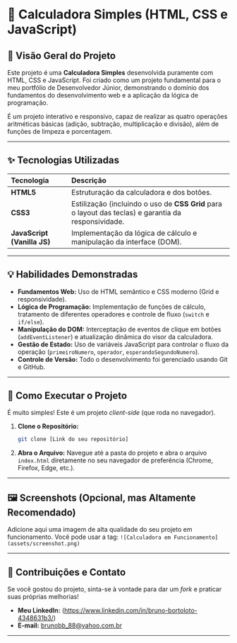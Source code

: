 # 🧮 Calculadora Simples (HTML, CSS e JavaScript)

## 🌟 Visão Geral do Projeto

Este projeto é uma **Calculadora Simples** desenvolvida puramente com HTML, CSS e JavaScript. Foi criado como um projeto fundamental para o meu portfólio de Desenvolvedor Júnior, demonstrando o domínio dos fundamentos do desenvolvimento web e a aplicação da lógica de programação.

É um projeto interativo e responsivo, capaz de realizar as quatro operações aritméticas básicas (adição, subtração, multiplicação e divisão), além de funções de limpeza e porcentagem.

---

## ✨ Tecnologias Utilizadas

| Tecnologia | Descrição |
| :--- | :--- |
| **HTML5** | Estruturação da calculadora e dos botões. |
| **CSS3** | Estilização (incluindo o uso de **CSS Grid** para o layout das teclas) e garantia da responsividade. |
| **JavaScript (Vanilla JS)** | Implementação da lógica de cálculo e manipulação da interface (DOM). |

---

## 💡 Habilidades Demonstradas

* **Fundamentos Web:** Uso de HTML semântico e CSS moderno (Grid e responsividade).
* **Lógica de Programação:** Implementação de funções de cálculo, tratamento de diferentes operadores e controle de fluxo (`switch` e `if/else`).
* **Manipulação do DOM:** Interceptação de eventos de clique em botões (`addEventListener`) e atualização dinâmica do visor da calculadora.
* **Gestão de Estado:** Uso de variáveis JavaScript para controlar o fluxo da operação (`primeiroNumero`, `operador`, `esperandoSegundoNumero`).
* **Controle de Versão:** Todo o desenvolvimento foi gerenciado usando Git e GitHub.

---

## 🚀 Como Executar o Projeto

É muito simples! Este é um projeto *client-side* (que roda no navegador).

1.  **Clone o Repositório:**
    ```bash
    git clone [Link do seu repositório]
    ```

2.  **Abra o Arquivo:**
    Navegue até a pasta do projeto e abra o arquivo `index.html` diretamente no seu navegador de preferência (Chrome, Firefox, Edge, etc.).


---

## 🖼️ Screenshots (Opcional, mas Altamente Recomendado)

Adicione aqui uma imagem de alta qualidade do seu projeto em funcionamento.
Você pode usar a tag: `![Calculadora em Funcionamento](assets/screenshot.png)`

---

## 🤝 Contribuições e Contato

Se você gostou do projeto, sinta-se à vontade para dar um *fork* e praticar suas próprias melhorias!

* **Meu LinkedIn:** (https://www.linkedin.com/in/bruno-bortoloto-4348631b3/)
* **E-mail:** brunobb_88@yahoo.com.br

---
